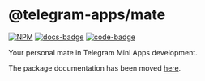 # @telegram-apps/mate

[code-badge]: https://img.shields.io/badge/source-black?logo=github

[docs-badge]: https://img.shields.io/badge/documentation-blue?logo=gitbook&logoColor=white

[code-link]: https://github.com/Telegram-Mini-Apps/telegram-apps/tree/master/packages/mate

[docs-link]: https://docs.telegram-mini-apps.com/packages/telegram-apps-mate

[npm-link]: https://npmjs.com/package/@telegram-apps/mate

[npm-badge]: https://img.shields.io/npm/v/@telegram-apps/mate?logo=npm

[![NPM][npm-badge]][npm-link]
[![docs-badge]][docs-link]
[![code-badge]][code-link]

Your personal mate in Telegram Mini Apps development. 

The package documentation has been moved [here](https://telegram-mini-apps.gitbook.io/mate).
